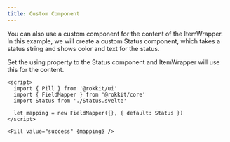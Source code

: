 ```yaml
---
title: Custom Component
---
```


You can also use a custom component for the content of the ItemWrapper. In this example, we will create a custom Status component, which takes a status string and shows color and text for the status.

Set the using property to the Status component and ItemWrapper will use this for the content.

```svelte
<script>
  import { Pill } from '@rokkit/ui'
  import { FieldMapper } from '@rokkit/core'
  import Status from './Status.svelte'

  let mapping = new FieldMapper({}, { default: Status })
</script>

<Pill value="success" {mapping} />
```

